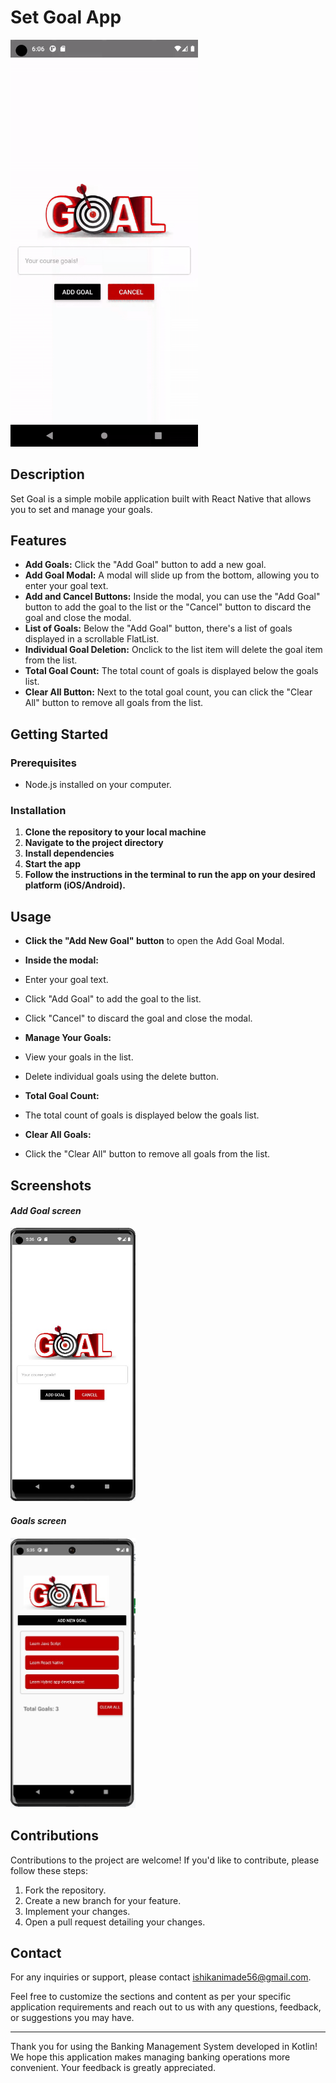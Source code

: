# Set Goal App

  <img src='./demo/goaldemo.gif' width='300'  alt='App Screen 1'>


## Description

Set Goal is a simple mobile application built with React Native that allows you to set and manage your goals.

## Features

- **Add Goals:** Click the "Add Goal" button to add a new goal.
- **Add Goal Modal:** A modal will slide up from the bottom, allowing you to enter your goal text.
- **Add and Cancel Buttons:** Inside the modal, you can use the "Add Goal" button to add the goal to the list or the "Cancel" button to discard the goal and close the modal.
- **List of Goals:** Below the "Add Goal" button, there's a list of goals displayed in a scrollable FlatList.
- **Individual Goal Deletion:** Onclick to the list item will delete the goal item from the list.
- **Total Goal Count:** The total count of goals is displayed below the goals list.
- **Clear All Button:** Next to the total goal count, you can click the "Clear All" button to remove all goals from the list.

## Getting Started

### Prerequisites

- Node.js installed on your computer.

### Installation

1. **Clone the repository to your local machine**
2. **Navigate to the project directory**
3. **Install dependencies**
4. **Start the app**
5. **Follow the instructions in the terminal to run the app on your desired platform (iOS/Android).**

## Usage

- **Click the "Add New Goal" button** to open the Add Goal Modal.

- **Inside the modal:**
- Enter your goal text.
- Click "Add Goal" to add the goal to the list.
- Click "Cancel" to discard the goal and close the modal.

- **Manage Your Goals:**
- View your goals in the list.
- Delete individual goals using the delete button.

- **Total Goal Count:**
- The total count of goals is displayed below the goals list.

- **Clear All Goals:**
- Click the "Clear All" button to remove all goals from the list.

## Screenshots
#### ***Add Goal screen***
<img src='./demo/appscreen2.jpg' width='200' >

#### ***Goals screen***
<img src='./demo/appscree1.jpg' width='200' >


## Contributions

Contributions to the project are welcome! If you'd like to contribute, please follow these steps:

1. Fork the repository.
2. Create a new branch for your feature.
3. Implement your changes.
4. Open a pull request detailing your changes.

## Contact

For any inquiries or support, please contact [ishikanimade56@gmail.com](mailto:ishikanimade56@gmail.com).

Feel free to customize the sections and content as per your specific application requirements and reach out to us with any questions, feedback, or suggestions you may have.

---

Thank you for using the Banking Management System developed in Kotlin! We hope this application makes managing banking operations more convenient. Your feedback is greatly appreciated.


